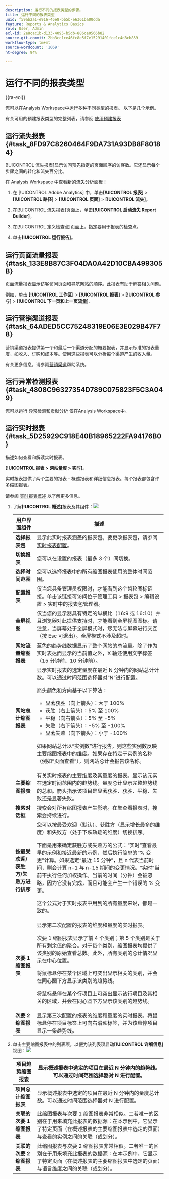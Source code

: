 ```yaml
---
description: 运行不同的报表类型的步骤。
title: 运行不同的报表类型
uuid: f59ab2a1-e916-46e8-bb5b-e6361ba00dda
feature: Reports & Analytics Basics
role: User, Admin
exl-id: 2e8cac1b-d133-4095-b5db-886ce0566b82
source-git-commit: 2bb3cc1ce46fc8e5f7e15291401fce1c4d8cb839
workflow-type: tm+mt
source-wordcount: '1069'
ht-degree: 94%

---
```


# 运行不同的报表类型

{{ra-eol}}

您可以在Analysis Workspace中运行多种不同类型的报表。 以下是几个示例。

有关可用的预建报表类型的完整列表，请参阅 [使用预建报表](/help/analyze/analysis-workspace/reports/use-reports.md)

<!-- How do you do a Ranked Report in Workspace?

## Run a ranked report {#task_C570BA4A213F4F2EB7B30E012934BE7D}

In a ranked report, the table shows the rankings of the report pages in relation to the metric, according to number or percentage. Ranked reports can display multiple metrics in a report.

1. Generate a report, such as a [!UICONTROL Pages Report] ( [!UICONTROL **Workspace**] > **[!UICONTROL Engagement]** > **[!UICONTROL Pages]**).
1. In the report header, click **[!UICONTROL Ranked.]**
1. To rank the report, click a column heading in the table.

   Ranked reports can have up to 200 items listed in the table (such as products, categories, web pages, and so on) and ten metrics (revenue, orders, views, and so on).

-->

<!-- Can you do a Trended report? 

## Run a trended report {#task_F03B4E760B9E4EA29FC3F654E6316887}

Trended reports display metrics over time. You use this report type when you want to see how a segment performs from one time period to the next.

Most Conversion and Traffic reports have a Trended view available. Using the [!UICONTROL Calendar], you can show improvement for any time period breakdowns, including days of a month, weeks of a year, weeks of a quarter, months of a year, and so on. Trended reports show trends for a single metric (revenue, orders, views, and so on) for up to five items (such as products, categories, web pages, and so on).

**To run a trended report** 

1. Run a conversion or traffic report, such as **[!UICONTROL Reports]** > **[!UICONTROL Site Content]** > **[!UICONTROL Pages]**.
1. Under **[!UICONTROL Report Type]**, click **[!UICONTROL Trended.]**

-->

## 运行流失报表 {#task_8FD97C8260464F9DA731A93DB8F80184}

[!UICONTROL 流失报表]显示访问预先指定的页面顺序的访客数。它还显示每个步骤之间的转化和流失百分比。

在 Analysis Workspace 中查看新的[流失分析](https://experienceleague.adobe.com/docs/analytics/analyze/analysis-workspace/visualizations/fallout/fallout-flow.html)面板！

1. 在 [!UICONTROL Adobe Analytics] 中，单击&#x200B;**[!UICONTROL 报表]** > **[!UICONTROL 路径]** > **[!UICONTROL 页面]** > **[!UICONTROL 流失]**。
1.  在[!UICONTROL 流失报表]页面上，单击&#x200B;**[!UICONTROL 启动流失 Report Builder]**。

1.  在[!UICONTROL 定义检查点]页面上，指定要用于报表的检查点。
1. 单击&#x200B;**[!UICONTROL 运行报告]**。

## 运行页面流量报表 {#task_133E8B87C3F04DA0A42D10CBA499305B}

页面流量报表显示访客访问页面和导航网站的顺序。此报表有助于解答相关问题。

例如，单击 **[!UICONTROL 工作区]** > **[!UICONTROL 报表]** > **[!UICONTROL 参与]** > **[!UICONTROL 下一页和上一页流量]**.

## 运行营销渠道报表 {#task_64ADED5CC75248319E06E3E029B47F78}

营销渠道报表提供第一个和最后一个渠道分配的概要报表，并显示标准的报表量度，如收入、订购和成本等。使用这些报表可以分析每个渠道产生的收入量。

有关更多信息，请参阅[营销渠道](/help/components/c-marketing-channels/analyze-mc.md)帮助系统。

## 运行异常检测报表 {#task_4808C96327354D789C075823F5C3A049}

您可以运行 [异常检测和贡献分析](https://experienceleague.adobe.com/docs/analytics/analyze/analysis-workspace/virtual-analyst/anomaly-detection/anomaly-detection.html?lang=zh-Hans) 仅在Analysis Workspace中。

## 运行实时报表 {#task_5D25929C918E40B18965222FA94176B0}

描述如何查看和解读实时报表。

**[!UICONTROL 报表 > 网站量度 > 实时]**。

实时报表提供了两个主要的报表 - 概述报表和详细信息报表。每个报表都包含许多缩图报表。

请参阅 [实时报表概述](/help/components/c-real-time-reporting/realtime.md) 以了解更多信息。

1. 了解&#x200B;**[!UICONTROL 概述]**&#x200B;报表及其组件：![](assets/rtr_overview_report.png)

   <table id="choicetable_8586BECF55E843B2B5CD41205567EA32"> 
   <thead class="chhead sthead"> 
   <th class="choptionhd"> 用户界面组件 </th> 
   <th class="chdeschd"> 描述 </th> 
   </thead> 
   <tr class="chrow strow"> 
   <td class="choption"><strong>选择报表包</strong></td> 
   <td class="chdesc stentry"> 显示此实时报表涵盖的报表包。要更改报表包，请参阅<a href="https://experienceleague.adobe.com/docs/analytics/admin/admin-tools/real-time-reports/t-realtime-admin.html"  >实时报表配置</a>。 </td> 
   </tr> 
   <tr class="chrow strow"> 
   <td class="choption"><strong>切换报表</strong></td> 
   <td class="chdesc stentry"> 您可以在设置的报表（最多 3 个）间切换。 </td> 
   </tr> 
   <tr class="chrow strow"> 
   <td class="choption"><strong>选择时间范围</strong></td> 
   <td class="chdesc stentry"> 您可以选择报表中的所有缩图报表使用的整体时间范围。 </td> 
   </tr> 
   <tr class="chrow strow"> 
   <td class="choption"><strong>配置报表</strong></td> 
   <td class="chdesc stentry"> 仅当您具备管理员权限时，才能看到这个齿轮图标链接。单击该链接可访问位于<span class="ignoretag"><span class="uicontrol">管理工具</span> &gt; <span class="uicontrol">报表包</span> &gt; <span class="uicontrol">编辑设置</span> &gt; <span class="uicontrol">实时</span></span>中的报表包管理器。 </td> 
   </tr> 
   <tr class="chrow strow"> 
   <td class="choption"><strong>全屏视图</strong></td> 
   <td class="chdesc stentry"> 仅当您的显示器具有特定的纵横比（16:9 或 16:10）并且浏览器对此提供支持时，才能看到全屏视图图标。请注意，当屏幕处于全屏模式时，您无法与屏幕进行交互（按 <span class="uicontrol">Esc</span> 可退出）。全屏模式不涉及超时。 </td> 
   </tr> 
   <tr class="chrow strow"> 
   <td class="choption"><strong>网站流量缩图报表</strong></td> 
   <td class="chdesc stentry"> 蓝色的趋势线数据显示了整个网站的总流量。除了作为实时表达而显示的当前值之外，X 轴还使用文字标签（15 分钟前、10 分钟前）。 </td> 
   </tr> 
   <tr class="chrow strow"> 
   <td class="choption"><strong>网站总计缩图报表</strong></td> 
   <td class="chdesc stentry"> 显示实时报表的选定量度在最近 N 分钟内的网站总计计数。可以通过时间范围选择器对“N”进行配置。 <p>箭头颜色和方向基于以下算法： 
      <ul id="ul_9F40CEA33798467393CB1266BB36D500"> 
      <li id="li_CCD01A44F912487DA5681EA50113643C">显著获胜（向上箭头）：大于 100% </li> 
      <li id="li_7402491A9A614851B7F2AE0C77BD9A97">获胜（右上箭头）：5% 至 100% </li> 
      <li id="li_BCA79C08B5714D4B9315068112C66107"> 平稳（向右箭头）：5% 至 -5% </li> 
      <li id="li_234ECBD7D83A4AE680E4A70BF288681F"> 失败（右下箭头）：-5% 至 -100% </li> 
      <li id="li_10C5EA8803604C1CA714D3DB27478B31"> 显著失败（向下箭头）：小于 -100% </li> 
      </ul> </p> <p>如果网站总计以“实例数”进行报告，则这些实例数反映主要缩图报表中的维度。如果存在特定于实例的名称（例如“页面查看”），则网站总计会报告该名称。 </p> </td> 
   </tr> 
   <tr class="chrow strow"> 
   <td class="choption"><strong>主要缩图报表</strong></td> 
   <td class="chdesc stentry"> 有关实时报表的主要维度及其量度的报表。显示该元素在选定时间范围内的趋势线。量度总计显示完整趋势线的总和。箭头指示该项目是显著获胜、获胜、平稳、失败还是显著失败。 </td> 
   </tr> 
   <tr class="chrow strow"> 
   <td class="choption"><strong>搜索对话框</strong></td> 
   <td class="chdesc stentry"> 搜索会对所有缩图报表产生影响。在您查看报表时，搜索会持续进行。 </td> 
   </tr> 
   <tr class="chrow strow"> 
   <td class="choption"><strong>按最受欢迎/获胜方/失败方进行排序</strong></td> 
   <td class="chdesc stentry"> 您可以按<span class="uicontrol">最受欢迎</span>（默认）、<span class="uicontrol">获胜方</span>（显示增长最多的维度）和<span class="uicontrol">失败方</span>（处于下跌轨迹的维度）切换排序。 <p>下面是用来确定获胜方或失败方的公式：“实时”查看最早的示例和接近最新的示例，然后执行简单的“% 变更”计算。如果选定“最近 15 分钟”，且 n 代表当前时间，则会计算 n-1 与 n-15 期间的变更情况。“实时”当前不执行任何加权操作。当前的时间（分钟）会被忽略，因为它没有完成，而且可能会产生一个错误的 % 变更。 </p> <p>这个公式对于实时报表中用到的所有量度来说，都是一致的。 </p> </td> 
   </tr> 
   <tr class="chrow strow"> 
   <td class="choption"><strong>次要 1 缩图报表</strong></td> 
   <td class="chdesc stentry"> 显示第二次配置的报表的维度和量度的实时报表。 <p>次要 1 缩图报表显示了前 4 个类别；第 5 个类别是关于所有剩余值的聚合。对于每个类别，缩图报表均提供了该类别的原始查看总数。此外，所有类别的总计情况显示在中心位置。 </p> <p> 将鼠标悬停在某个区域上可突出显示相关的类别，并会在同心圆下方显示该类别的趋势线。 </p> <p> 将鼠标悬停在某个行项目上可突出显示该行项目及其相关的区域，并会在同心圆下方显示该类别的趋势线。 </p> </td> 
   </tr> 
   <tr class="chrow strow"> 
   <td class="choption"><strong>次要 2 缩图报表</strong></td> 
   <td class="chdesc stentry"> 显示第三次配置的报表的维度和量度的实时报表。将鼠标悬停在项目标签上可向右滑动标签，并为该悬停项目显示一条趋势线。 </td> 
   </tr> 
   </table>

2. 单击主要缩图报表中的列表项，以便为该列表项启动&#x200B;**[!UICONTROL 详细信息]**&#x200B;视图：![](assets/rtr_detail_report.png)

   | **项目趋势缩图报表** | 显示概述报表中选定的项目在最近 N 分钟内的趋势线。可以通过时间范围选择器对 N 进行配置。 |
   |---|---|
   | **项目总计缩图报表** | 显示概述报表中选定的项目在最近 N 分钟内的量度总计数。可以通过时间范围选择器对 N 进行配置。 |
   | **关联的次要 1 缩图报表** | 此缩图报表与次要 1 缩图报表非常相似。二者唯一的区别在于用来填充此报表的数据源：在本示例中，它显示了特定页面（在概述报表的主要缩图报表中选定的页面）与查看的实例之间的关联（或划分）。 |
   | **关联的次要 2 缩图报表** | 此缩图报表与次要 2 缩图报表非常相似。二者唯一的区别在于用来填充此报表的数据源：在本示例中，它显示了特定页面（在概述报表的主要缩图报表中选定的页面）与语言维度之间的关联（或划分）。 |
